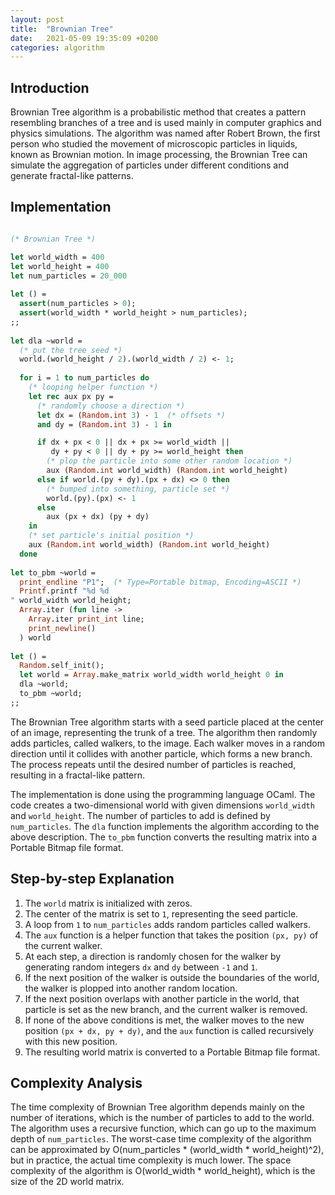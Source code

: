 ```yaml
---
layout: post
title:  "Brownian Tree"
date:   2021-05-09 19:35:09 +0200
categories: algorithm
---
```


## Introduction
Brownian Tree algorithm is a probabilistic method that creates a pattern resembling branches of a tree and is used mainly in computer graphics and physics simulations. The algorithm was named after Robert Brown, the first person who studied the movement of microscopic particles in liquids, known as Brownian motion. In image processing, the Brownian Tree can simulate the aggregation of particles under different conditions and generate fractal-like patterns.

## Implementation

```ocaml

(* Brownian Tree *)

let world_width = 400
let world_height = 400
let num_particles = 20_000
 
let () =
  assert(num_particles > 0);
  assert(world_width * world_height > num_particles);
;; 
 
let dla ~world =
  (* put the tree seed *)
  world.(world_height / 2).(world_width / 2) <- 1;
 
  for i = 1 to num_particles do
    (* looping helper function *)
    let rec aux px py =
      (* randomly choose a direction *)
      let dx = (Random.int 3) - 1  (* offsets *)
      and dy = (Random.int 3) - 1 in

      if dx + px < 0 || dx + px >= world_width ||
         dy + py < 0 || dy + py >= world_height then
        (* plop the particle into some other random location *)
        aux (Random.int world_width) (Random.int world_height)
      else if world.(py + dy).(px + dx) <> 0 then
        (* bumped into something, particle set *)
        world.(py).(px) <- 1
      else
        aux (px + dx) (py + dy)
    in
    (* set particle's initial position *)
    aux (Random.int world_width) (Random.int world_height)
  done
 
let to_pbm ~world =
  print_endline "P1";  (* Type=Portable bitmap, Encoding=ASCII *)
  Printf.printf "%d %d
" world_width world_height;
  Array.iter (fun line ->
    Array.iter print_int line;
    print_newline()
  ) world
 
let () =
  Random.self_init();
  let world = Array.make_matrix world_width world_height 0 in
  dla ~world;
  to_pbm ~world;
;;

```

The Brownian Tree algorithm starts with a seed particle placed at the center of an image, representing the trunk of a tree. The algorithm then randomly adds particles, called walkers, to the image. Each walker moves in a random direction until it collides with another particle, which forms a new branch. The process repeats until the desired number of particles is reached, resulting in a fractal-like pattern.

The implementation is done using the programming language OCaml. The code creates a two-dimensional world with given dimensions `world_width` and `world_height`. The number of particles to add is defined by `num_particles`. The `dla` function implements the algorithm according to the above description. The `to_pbm` function converts the resulting matrix into a Portable Bitmap file format.

## Step-by-step Explanation
1. The `world` matrix is initialized with zeros.
2. The center of the matrix is set to `1`, representing the seed particle.
3. A loop from `1` to `num_particles` adds random particles called walkers.
4. The `aux` function is a helper function that takes the position `(px, py)` of the current walker.
5. At each step, a direction is randomly chosen for the walker by generating random integers `dx` and `dy` between `-1` and `1`.
6. If the next position of the walker is outside the boundaries of the world, the walker is plopped into another random location.
7. If the next position overlaps with another particle in the world, that particle is set as the new branch, and the current walker is removed.
8. If none of the above conditions is met, the walker moves to the new position `(px + dx, py + dy)`, and the `aux` function is called recursively with this new position.
9. The resulting world matrix is converted to a Portable Bitmap file format.

## Complexity Analysis
The time complexity of Brownian Tree algorithm depends mainly on the number of iterations, which is the number of particles to add to the world. The algorithm uses a recursive function, which can go up to the maximum depth of `num_particles`. The worst-case time complexity of the algorithm can be approximated by O(num_particles * (world_width * world_height)^2), but in practice, the actual time complexity is much lower. The space complexity of the algorithm is O(world_width * world_height), which is the size of the 2D world matrix.